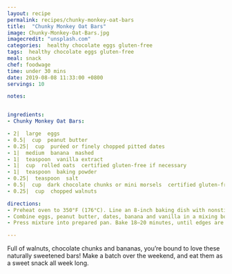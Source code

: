 ```yaml
---
layout: recipe
permalink: recipes/chunky-monkey-oat-bars
title:  "Chunky Monkey Oat Bars"
image: Chunky-Monkey-Oat-Bars.jpg
imagecredit: "unsplash.com"
categories:  healthy chocolate eggs gluten-free
tags:  healthy chocolate eggs gluten-free
meal: snack
chef: foodwage
time: under 30 mins
date: 2019-08-08 11:33:00 +0800
servings: 10

notes:


ingredients:
- Chunky Monkey Oat Bars:

- 2|  large  eggs
- 0.5|  cup  peanut butter
- 0.25|  cup  puréed or finely chopped pitted dates
- 1|  medium  banana  mashed
- 1|  teaspoon  vanilla extract
- 1|  cup  rolled oats  certified gluten-free if necessary
- 1|  teaspoon  baking powder
- 0.25|  teaspoon  salt
- 0.5|  cup  dark chocolate chunks or mini morsels  certified gluten-free if necessary
- 0.25|  cup  chopped walnuts

directions:
- Preheat oven to 350°F (176°C). Line an 8-inch baking dish with nonstick foil or parchment paper.
- Combine eggs, peanut butter, dates, banana and vanilla in a mixing bowl. Use a hand mixer to combine until well blended. Stir in oats, baking powder and salt. Fold in chocolate chunks and nuts.
- Press mixture into prepared pan. Bake 18–20 minutes, until edges are lightly browned. Cool in pan for 10 minutes; lift up foil or parchment, and cool on wire rack. Cut into 10 bars.

---
```


Full of walnuts, chocolate chunks and bananas, you’re bound to love these naturally sweetened bars! Make a batch over the weekend, and eat them as a sweet snack all week long.